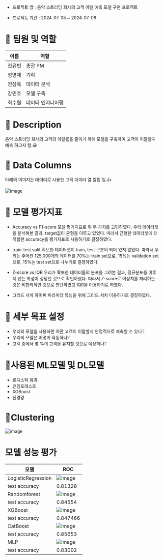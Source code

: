 - 프로젝트 명 : 음악 스트리밍 회사의 고객 이탈 예측 모델 구현 프로젝트 

- 프로젝트 기간 : 2024-07-05 ~ 2024-07-08

# 👀 팀원 및 역할

| 이름     | 역할            |
|----------|-----------------|
| 전유빈   | 총괄 PM         |
| 정영재   | 기획            |
| 전상욱   | 데이터 분석     |
| 강민호   | 모델 구축       |
| 최수원   | 데이터 엔지니어링|

# 👀 Description
음악 스트리밍 회사의 고객의 이탈률을 줄이기 위해 모델을 구축하여 고객이 이탈할지 예측 하고자 함.😀



# 👀 Data Columns
아래의 이미지는 데이터로 사용한 고객 데이터 열 칼럼 임.👍 

![image](https://github.com/SKNETWORKS-FAMILY-AICAMP/SKN02-2nd-5Team/assets/169418269/1c2a41ef-ae08-45fc-9bfe-74b268cfc5c2)



# 👀 모델 평가지표 

- Accuracy vs F1-score
모델 평가지표로 위 두 가지를 고민하였다. 우리 데이터셋을 분석해본 결과, target값이 균형을 이루고 있었다. 따라서 균형한 데이터셋에 더 적합한 accuracy를 평가지표로 사용하기로 결정하였다.


- train-test split
확보한 데이터셋이 train, test 구분이 되어 있지 않았다. 따라서 우리는 주어진 125,000개의 데이터를 70%는 train set으로, 15%는 validation set으로, 15%는 test set으로 나누기로 결정하였다.


- Z-score vs IQR
우리가 확보한 데이터들의 분포를 그려본 결과, 정규분포를 이루지 않는 특성이 상당한 것으로 확인하였다. 따라서 Z-score로 이상치를 처리하는 것은 비합리적인 것으로 판단하였고 IQR을 이용하기로 하였다.


- 그리드 서치
하이퍼 파라미터 튜닝을 위해 그리드 서치 이용하기로 결정하였다.


# 👀 세부 목표 설정 
- 우리의 모델을 사용하면 어떤 고객이 이탈할지 안정적으로 예측할 수 있나❔
- 우리의 모델은 어떻게 작동하나❔
- 고객 중에서 몇 %의 고객을 유지할 것으로 예상하나❔

# 👀사용된 ML모델 및 DL모델 
- 로지스틱 회귀
- 랜덤포레스트
- XGBoost
- 신경망


# 👀Clustering
![image](https://github.com/SKNETWORKS-FAMILY-AICAMP/SKN02-2nd-5Team/assets/127372470/ebe03fa1-acea-4be1-91d2-28a6d4227851)



# 모델 성능 평가
| 모델                 | ROC            |
|----------------------|-----------------|
| LogisticRegression   | ![image](https://github.com/SKNETWORKS-FAMILY-AICAMP/SKN02-2nd-5Team/assets/127372470/28bb8820-c9e9-4653-a573-c1ac74ca2b3d) |
| test accuracy | 0.81328 |
| Randomforest   | ![image](https://github.com/SKNETWORKS-FAMILY-AICAMP/SKN02-2nd-5Team/assets/127372470/90827e7a-5f1d-441d-a38b-3d2d97b2cb64)|
| test accuracy | 0.84554 |
| XGBoost   | ![image](https://github.com/SKNETWORKS-FAMILY-AICAMP/SKN02-2nd-5Team/assets/127372470/a6704b4e-bcdc-484c-a02f-91d6b3e0f138)|
| test accuracy | 0.847466 |
| CatBoost   | ![image](https://github.com/SKNETWORKS-FAMILY-AICAMP/SKN02-2nd-5Team/assets/127372470/3c196c98-6573-4d15-98e6-9389ca334b0c)|
| test accuracy | 0.85653 |
| MLP  | ![image](https://github.com/SKNETWORKS-FAMILY-AICAMP/SKN02-2nd-5Team/assets/127372470/3e933c3b-3dce-4647-bcdb-d5c80a18f9b0)|
| test accuracy | 0.83002 |
